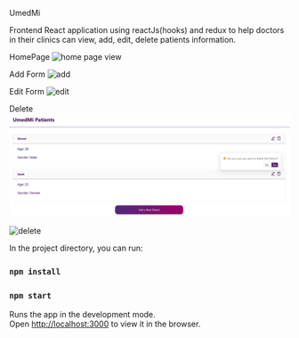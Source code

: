 UmedMi

Frontend React application using reactJs(hooks) and redux to help doctors
in their clinics can view, add, edit, delete patients information.

HomePage
![home page view](https://github.com/MENNA123MAHMOUD/UmedMi_Assessment/blob/master/src/HomePage.PNG)

Add Form
![add](https://github.com/MENNA123MAHMOUD/UmedMi_Assessment/blob/master/src/Add.PNG)

Edit Form
![edit](https://github.com/MENNA123MAHMOUD/UmedMi_Assessment/blob/master/src/Edit.PNG)

Delete
![delete](https://github.com/MENNA123MAHMOUD/UmedMi_Assessment/blob/master/delete.PNG)

![delete](https://github.com/MENNA123MAHMOUD/UmedMi_Assessment/blob/master/src/delete2.PNG)

In the project directory, you can run:

### `npm install`
### `npm start`

Runs the app in the development mode.<br />
Open [http://localhost:3000](http://localhost:3000) to view it in the browser.


